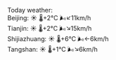 Today weather:  
Beijing: ☀️   🌡️+2°C 🌬️↙11km/h  
Tianjin: ☀️   🌡️+2°C 🌬️↘15km/h  
Shijiazhuang: ☀️   🌡️+6°C 🌬️←6km/h  
Tangshan: ☀️   🌡️+1°C 🌬️↘6km/h  
